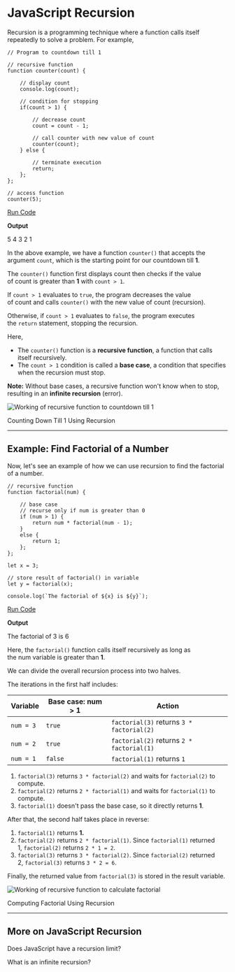 # JavaScript Recursion

Recursion is a programming technique where a function calls itself repeatedly to solve a problem. For example,

```
// Program to countdown till 1

// recursive function
function counter(count) {

    // display count
    console.log(count);

    // condition for stopping
    if(count > 1) {

        // decrease count
        count = count - 1;

        // call counter with new value of count
        counter(count);
    } else {

        // terminate execution
        return;
    };
};

// access function
counter(5);
```

[Run Code](https://www.programiz.com/javascript/online-compiler)

**Output**

5
4
3
2
1

In the above example, we have a function `counter()` that accepts the argument `count`, which is the starting point for our countdown till **1**.

The `counter()` function first displays count then checks if the value of count is greater than **1** with `count > 1`.

If `count > 1` evaluates to `true`, the program decreases the value of count and calls `counter()` with the new value of count (recursion).

Otherwise, if `count > 1` evaluates to `false`, the program executes the `return` statement, stopping the recursion.

Here,

- The `counter()` function is a **recursive function**, a function that calls itself recursively.
- The `count > 1` condition is called a **base case**, a condition that specifies when the recursion must stop.

**Note:** Without base cases, a recursive function won't know when to stop, resulting in an **infinite recursion** (error).

![Working of recursive function to countdown till 1](https://www.programiz.com/sites/tutorial2program/files/javascript-recursion-countdown.png "Working of JavaScript recursion in Countdown")

Counting Down Till 1 Using Recursion

---

## Example: Find Factorial of a Number

Now, let's see an example of how we can use recursion to find the factorial of a number.

```
// recursive function
function factorial(num) {

    // base case
    // recurse only if num is greater than 0
    if (num > 1) {
        return num * factorial(num - 1);
    }
    else {
        return 1;
    };
};

let x = 3;

// store result of factorial() in variable
let y = factorial(x);

console.log(`The factorial of ${x} is ${y}`);
```

[Run Code](https://www.programiz.com/javascript/online-compiler)

**Output**

The factorial of 3 is 6

Here, the `factorial()` function calls itself recursively as long as the num variable is greater than **1**.

We can divide the overall recursion process into two halves.

The iterations in the first half includes:

|Variable|Base case: num > 1|Action|
|---|---|---|
|`num = 3`|`true`|`factorial(3)` returns `3 * factorial(2)`|
|`num = 2`|`true`|`factorial(2)` returns `2 * factorial(1)`|
|`num = 1`|`false`|`factorial(1)` returns `1`|

1. `factorial(3)` returns `3 * factorial(2)` and waits for `factorial(2)` to compute.
2. `factorial(2)` returns `2 * factorial(1)` and waits for `factorial(1)` to compute.
3. `factorial(1)` doesn't pass the base case, so it directly returns **1**.

After that, the second half takes place in reverse:

1. `factorial(1)` returns **1.**
2. `factorial(2)` returns `2 * factorial(1)`. Since `factorial(1)` returned 1, `factorial(2)` returns `2 * 1 = 2`.
3. `factorial(3)` returns `3 * factorial(2)`. Since `factorial(2)` returned 2, `factorial(3)` returns `3 * 2 = 6`.

Finally, the returned value from `factorial(3)` is stored in the result variable.

![Working of recursive function to calculate factorial](https://www.programiz.com/sites/tutorial2program/files/javascript-recursion-factorial.png "Working of JavaScript recursion in Factorial")

Computing Factorial Using Recursion

---

## More on JavaScript Recursion

Does JavaScript have a recursion limit?

What is an infinite recursion?

[](https://www.programiz.com/javascript/online-compiler)